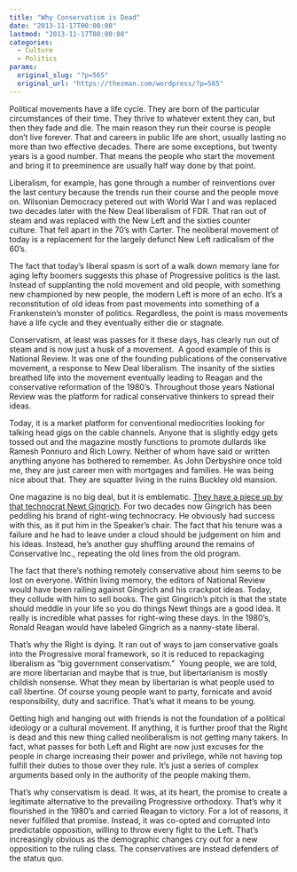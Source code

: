 ```yaml
---
title: "Why Conservatism is Dead"
date: "2013-11-17T00:00:00"
lastmod: "2013-11-17T00:00:00"
categories:
  - Culture
  - Politics
params:
  original_slug: "?p=565"
  original_url: "https://thezman.com/wordpress/?p=565"
---
```


Political movements have a life cycle. They are born of the particular
circumstances of their time. They thrive to whatever extent they can,
but then they fade and die. The main reason they run their course is
people don’t live forever. That and careers in public life are short,
usually lasting no more than two effective decades. There are some
exceptions, but twenty years is a good number. That means the people who
start the movement and bring it to preeminence are usually half way done
by that point.

Liberalism, for example, has gone through a number of reinventions over
the last century because the trends run their course and the people move
on. Wilsonian Democracy petered out with World War I and was replaced
two decades later with the New Deal liberalism of FDR. That ran out of
steam and was replaced with the New Left and the sixties counter
culture. That fell apart in the 70’s with Carter. The neoliberal
movement of today is a replacement for the largely defunct New Left
radicalism of the 60’s.

The fact that today’s liberal spasm is sort of a walk down memory lane
for aging lefty boomers suggests this phase of Progressive politics is
the last. Instead of supplanting the nold movement and old people, with
something new championed by new people, the modern Left is more of an
echo. It’s a reconstitution of old ideas from past movements into
something of a Frankenstein’s monster of politics. Regardless, the point
is mass movements have a life cycle and they eventually either die or
stagnate.

Conservatism, at least was passes for it these days, has clearly run out
of steam and is now just a husk of a movement.  A good example of this
is National Review. It was one of the founding publications of the
conservative movement, a response to New Deal liberalism. The insanity
of the sixties breathed life into the movement eventually leading to
Reagan and the conservative reformation of the 1980’s. Throughout those
years National Review was the platform for radical conservative thinkers
to spread their ideas.

Today, it is a market platform for conventional mediocrities looking for
talking head gigs on the cable channels. Anyone that is slightly edgy
gets tossed out and the magazine mostly functions to promote dullards
like Ramesh Ponnuro and Rich Lowry. Neither of whom have said or written
anything anyone has bothered to remember. As John Derbyshire once told
me, they are just career men with mortgages and families. He was being
nice about that. They are squatter living in the ruins Buckley old
mansion.

One magazine is no big deal, but it is emblematic. <a
href="http://www.nationalreview.com/article/364004/six-health-care-demands-newt-gingrich"
rel="noopener" target="_blank">They have a piece up by that technocrat
Newt Gingrich</a>. For two decades now Gingrich has been peddling his
brand of right-wing technocracy. He obviously had success with this, as
it put him in the Speaker’s chair. The fact that his tenure was a
failure and he had to leave under a cloud should be judgement on him and
his ideas. Instead, he’s another guy shuffling around the remains of
Conservative Inc., repeating the old lines from the old program.

The fact that there’s nothing remotely conservative about him seems to
be lost on everyone. Within living memory, the editors of National
Review would have been railing against Gingrich and his crackpot ideas.
Today, they collude with him to sell books. The gist Gingrich’s pitch is
that the state should meddle in your life so you do things Newt things
are a good idea. It really is incredible what passes for right-wing
these days. In the 1980’s, Ronald Reagan would have labeled Gingrich as
a nanny-state liberal.

That’s why the Right is dying. It ran out of ways to jam conservative
goals into the Progressive moral framework, so it is reduced to
repackaging liberalism as “big government conservatism.”  Young people,
we are told, are more libertarian and maybe that is true, but
libertarianism is mostly childish nonsense. What they mean by
libertarian is what people used to call libertine. Of course young
people want to party, fornicate and avoid responsibility, duty and
sacrifice. That’s what it means to be young.

Getting high and hanging out with friends is not the foundation of a
political ideology or a cultural movement. If anything, it is further
proof that the Right is dead and this new thing called neoliberalism is
not getting many takers. In fact, what passes for both Left and Right
are now just excuses for the people in charge increasing their power and
privilege, while not having top fulfill their duties to those over they
rule. It’s just a series of complex arguments based only in the
authority of the people making them.

That’s why conservatism is dead. It was, at its heart, the promise to
create a legitimate alternative to the prevailing Progressive orthodoxy.
That’s why it flourished in the 1980’s and carried Reagan to victory.
For a lot of reasons, it never fulfilled that promise. Instead, it was
co-opted and corrupted into predictable opposition, willing to throw
every fight to the Left. That’s increasingly obvious as the demographic
changes cry out for a new opposition to the ruling class. The
conservatives are instead defenders of the status quo.
